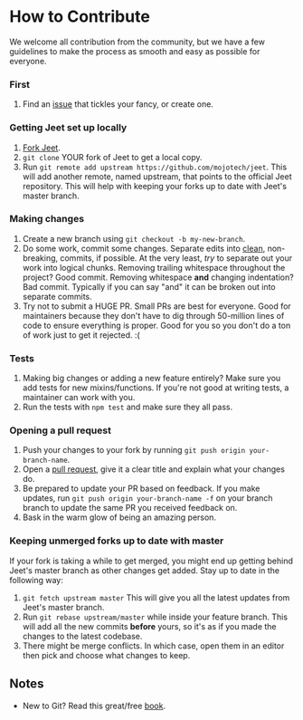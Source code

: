 # How to Contribute

We welcome all contribution from the community, but we have a few guidelines to make the process as smooth and easy as possible for everyone.

### First

1. Find an [issue](issues) that tickles your fancy, or create one.

### Getting Jeet set up locally

1. [Fork Jeet](https://github.com/mojotech/jeet/fork).
1. `git clone` YOUR fork of Jeet to get a local copy.
1. Run `git remote add upstream https://github.com/mojotech/jeet`. This will add another remote, named upstream, that points to the official Jeet repository. This will help with keeping your forks up to date with Jeet's master branch.

### Making changes

1. Create a new branch using `git checkout -b my-new-branch`.
1. Do some work, commit some changes. Separate edits into [clean](https://github.com/erlang/otp/wiki/Writing-good-commit-messages), non-breaking, commits, if possible. At the very least, *try* to separate out your work into logical chunks. Removing trailing whitespace throughout the project? Good commit. Removing whitespace **and** changing indentation? Bad commit. Typically if you can say "and" it can be broken out into separate commits.
1. Try not to submit a HUGE PR. Small PRs are best for everyone. Good for maintainers because they don't have to dig through 50-million lines of code to ensure everything is proper. Good for you so you don't do a ton of work just to get it rejected. :(

### Tests

1. Making big changes or adding a new feature entirely? Make sure you add tests for new mixins/functions. If you're not good at writing tests, a maintainer can work with you.
1. Run the tests with `npm test` and make sure they all pass.

### Opening a pull request

1. Push your changes to your fork by running `git push origin your-branch-name`.
1. Open a [pull request](https://help.github.com/articles/creating-a-pull-request), give it a clear title and explain what your changes do.
1. Be prepared to update your PR based on feedback. If you make updates, run `git push origin your-branch-name -f` on your branch branch to update the same PR you received feedback on.
1. Bask in the warm glow of being an amazing person.

### Keeping unmerged forks up to date with master

If your fork is taking a while to get merged, you might end up getting behind Jeet's master branch as other changes get added. Stay up to date in the following way:

1. `git fetch upstream master` This will give you all the latest updates from Jeet's master branch.
1. Run `git rebase upstream/master` while inside your feature branch. This will add all the new commits **before** yours, so it's as if you made the changes to the latest codebase.
1. There might be merge conflicts. In which case, open them in an editor then pick and choose what changes to keep.

## Notes

- New to Git? Read this great/free [book](http://git-scm.com/documentation).
